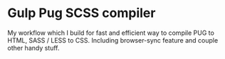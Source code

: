 # Gulp Pug SCSS compiler
My workflow which I build for fast and efficient way to compile PUG to HTML, SASS / LESS to CSS. Including browser-sync feature and couple other handy stuff.
